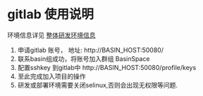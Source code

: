 # gitlab 使用说明

环境信息详见 [整体研发环境信息](/xi-tong-huan-jing.md)

1. 申请gitlab 账号， 地址: http://BASIN_HOST:50080/
2. 联系basin组成功，将账号加入群组 BasinSpace
3. 配置sshkey 到gitlab中 http://BASIN_HOST:50080/profile/keys
4. 至此完成加入项目的操作
5. 研发或部署环境需要关闭selinux,否则会出现无权限等问题.
